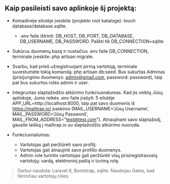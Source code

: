 ## Kaip pasileisti savo aplinkoje šį projektą:

- Komadinėje eilutėje įveskite (projekto root kataloge): touch database/database.sqlite.
    - .env faile ištrinti: DB_HOST, DB_PORT, DB_DATABASE, DB_USERNAME, DB_PASSWORD. Palikti tik DB_CONNECTION=sqlite
- Sukūrus duomenų bazę ir nustačius .env faile DB_CONNECTION, terminale įveskite: php artisan migrate.
- Svarbu, kad prieš užregistruojant pirmą vartotoją, terminale suvestumėte tokią komandą: php artisan db:seed. Bus sukurtas Adminas (prisijungimo duomenys: admin@gmail.com, password: password), taip pat bus sukurtos rolės admin ir user.
- Integruotas slaptažodžio atkūrimo funkciuonalumas. Kad jis veiktų Jūsų aplinkoje, Jums reikės .env  faile įrašyti: 5 eilutėje APP_URL=http://localhost:8000, taip pat savo duomenis iš https://mailtrap.io/ paskiros (MAIL_USERNAME=‘Jūsų Username‘, MAIL_PASSWORD=‘Jūsų Password‘, MAIL_FROM_ADDRESS="test@test.com"). Atnaujinant savo slaptažodį, gausite laišką į mailtrap.io su slaptažodžio atkūrimo nuoroda.

- Funkciuonalumas:
    - Vartotojas gali peržiūrėti savo profilį.
    - Vartotojas gali atnaujinti savo profilio duomenys.
    - Admin role turintis vartotojas gali peržiūrėti visų prisiregistravusių vartotojų: vardą, elektroninį paštą ir turimą rolę.

> Darbui naudota:
> Laravel 6, Bootstrap, sqlite.
> Naudojau Gates, kad tikrinčiau vartotojų roles.
